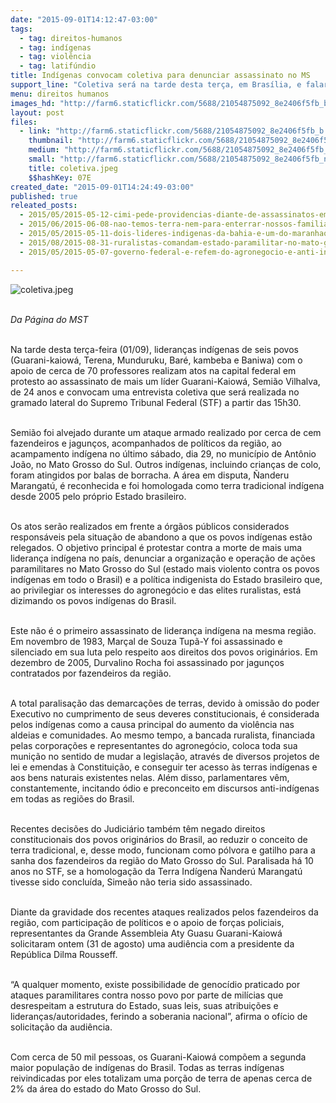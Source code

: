 ```yaml
---
date: "2015-09-01T14:12:47-03:00"
tags:
  - tag: direitos-humanos
  - tag: indígenas
  - tag: violência
  - tag: latifúndio
title: Indígenas convocam coletiva para denunciar assassinato no MS
support_line: "Coletiva será na tarde desta terça, em Brasília, e falará sobre o mais recente assassinato de uma liderança Guarani-Kaiowá pelo latifúndio."
menu: direitos humanos
images_hd: "http://farm6.staticflickr.com/5688/21054875092_8e2406f5fb_b.jpg"
layout: post
files:
  - link: "http://farm6.staticflickr.com/5688/21054875092_8e2406f5fb_b.jpg"
    thumbnail: "http://farm6.staticflickr.com/5688/21054875092_8e2406f5fb_t.jpg"
    medium: "http://farm6.staticflickr.com/5688/21054875092_8e2406f5fb_z.jpg"
    small: "http://farm6.staticflickr.com/5688/21054875092_8e2406f5fb_n.jpg"
    title: coletiva.jpeg
    $$hashKey: 07E
created_date: "2015-09-01T14:24:49-03:00"
published: true
releated_posts:
  - 2015/05/2015-05-12-cimi-pede-providencias-diante-de-assassinatos-em-serie-no-nordeste.md
  - 2015/06/2015-06-08-nao-temos-terra-nem-para-enterrar-nossos-familiares-mortos-pelos-fazendeiros-diz-lideranca-indigena.md
  - 2015/05/2015-05-11-dois-lideres-indigenas-da-bahia-e-um-do-maranhao-sao-assassinados.md
  - 2015/08/2015-08-31-ruralistas-comandam-estado-paramilitar-no-mato-grosso-do-sul-afirma-cimi.md
  - 2015/05/2015-05-07-governo-federal-e-refem-do-agronegocio-e-anti-indigena-denuncia-bispo-do-xingu.md

---
```

<p><img alt="coletiva.jpeg" src="http://farm6.staticflickr.com/5688/21054875092_8e2406f5fb_b.jpg" /><br />
&nbsp;</p>

<p><em>Da P&aacute;gina do MST</em></p>

<p><br />
Na tarde desta ter&ccedil;a-feira (01/09), lideran&ccedil;as ind&iacute;genas de seis povos (Guarani-kaiow&aacute;, Terena, Munduruku, Bar&eacute;, kambeba e Baniwa) com o apoio de cerca de 70 professores realizam atos na capital federal em protesto ao assassinato de mais um l&iacute;der Guarani-Kaiow&aacute;, Semi&atilde;o Vilhalva, de 24 anos e convocam uma entrevista coletiva que ser&aacute; realizada no gramado lateral do Supremo Tribunal Federal (STF) a partir das 15h30.</p>

<p><br />
Semi&atilde;o foi alvejado durante um ataque armado realizado por cerca de cem fazendeiros e jagun&ccedil;os, acompanhados de pol&iacute;ticos da regi&atilde;o, ao acampamento ind&iacute;gena no &uacute;ltimo s&aacute;bado, dia 29, no munic&iacute;pio de Ant&ocirc;nio Jo&atilde;o, no Mato Grosso do Sul. Outros ind&iacute;genas, incluindo crian&ccedil;as de colo, foram atingidos por balas de borracha. A &aacute;rea em disputa, &Ntilde;anderu Marangat&uacute;, &eacute; reconhecida e foi homologada como terra tradicional ind&iacute;gena desde 2005 pelo pr&oacute;prio Estado brasileiro.&nbsp;</p>

<p><br />
Os atos ser&atilde;o realizados em frente a &oacute;rg&atilde;os p&uacute;blicos considerados respons&aacute;veis pela situa&ccedil;&atilde;o de abandono a que os povos ind&iacute;genas est&atilde;o relegados. O objetivo principal &eacute; protestar contra a morte de mais uma lideran&ccedil;a ind&iacute;gena no pa&iacute;s, denunciar a organiza&ccedil;&atilde;o e opera&ccedil;&atilde;o de a&ccedil;&otilde;es paramilitares no Mato Grosso do Sul (estado mais violento contra os povos ind&iacute;genas em todo o Brasil) e a pol&iacute;tica indigenista do Estado brasileiro que, ao privilegiar os interesses do agroneg&oacute;cio e das elites ruralistas, est&aacute; dizimando os povos ind&iacute;genas do Brasil.&nbsp;</p>

<p><br />
Este n&atilde;o &eacute; o primeiro assassinato de lideran&ccedil;a ind&iacute;gena na mesma regi&atilde;o. Em novembro de 1983, Mar&ccedil;al de Souza Tup&atilde;-Y foi assassinado e silenciado em sua luta pelo respeito aos direitos dos povos origin&aacute;rios. Em dezembro de 2005, Durvalino Rocha foi assassinado por jagun&ccedil;os contratados por fazendeiros da regi&atilde;o.</p>

<p><br />
A total paralisa&ccedil;&atilde;o das demarca&ccedil;&otilde;es de terras, devido &agrave; omiss&atilde;o do poder Executivo no cumprimento de seus deveres constitucionais, &eacute; considerada pelos ind&iacute;genas como a causa principal do aumento da viol&ecirc;ncia nas aldeias e comunidades. Ao mesmo tempo, a bancada ruralista, financiada pelas corpora&ccedil;&otilde;es e representantes do agroneg&oacute;cio, coloca toda sua muni&ccedil;&atilde;o no sentido de mudar a legisla&ccedil;&atilde;o, atrav&eacute;s de diversos projetos de lei e emendas &agrave; Constitui&ccedil;&atilde;o, e conseguir ter acesso &agrave;s terras ind&iacute;genas e aos bens naturais existentes nelas. Al&eacute;m disso, parlamentares v&ecirc;m, constantemente, incitando &oacute;dio e preconceito em discursos anti-ind&iacute;genas em todas as regi&otilde;es do Brasil.&nbsp;</p>

<p><br />
Recentes decis&otilde;es do Judici&aacute;rio tamb&eacute;m t&ecirc;m negado direitos constitucionais dos povos origin&aacute;rios do Brasil, ao reduzir o conceito de terra tradicional, e, desse modo, funcionam como p&oacute;lvora e gatilho para a sanha dos fazendeiros da regi&atilde;o do Mato Grosso do Sul. Paralisada h&aacute; 10 anos no STF, se a homologa&ccedil;&atilde;o da Terra Ind&iacute;gena &Ntilde;ander&uacute; Marangat&uacute; tivesse sido conclu&iacute;da, Sime&atilde;o n&atilde;o teria sido assassinado.</p>

<p><br />
Diante da gravidade dos recentes ataques realizados pelos fazendeiros da regi&atilde;o, com participa&ccedil;&atilde;o de pol&iacute;ticos e o apoio de for&ccedil;as policiais, representantes da Grande Assembleia Aty Guasu Guarani-Kaiow&aacute; solicitaram ontem (31 de agosto) uma audi&ecirc;ncia com a presidente da Rep&uacute;blica Dilma Rousseff.</p>

<p><br />
&ldquo;A qualquer momento, existe possibilidade de genoc&iacute;dio praticado por ataques paramilitares contra nosso povo por parte de mil&iacute;cias que desrespeitam a estrutura do Estado, suas leis, suas atribui&ccedil;&otilde;es e lideran&ccedil;as/autoridades, ferindo a soberania nacional&rdquo;, afirma o of&iacute;cio de solicita&ccedil;&atilde;o da audi&ecirc;ncia.</p>

<p><br />
Com cerca de 50 mil pessoas, os Guarani-Kaiow&aacute; comp&otilde;em a segunda maior popula&ccedil;&atilde;o de ind&iacute;genas do Brasil. Todas as terras ind&iacute;genas reivindicadas por eles totalizam uma por&ccedil;&atilde;o de terra de apenas cerca de 2% da &aacute;rea do estado do Mato Grosso do Sul.</p>
